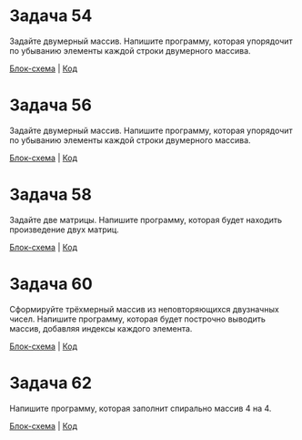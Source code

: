 # Задача 54
Задайте двумерный массив. Напишите программу, которая упорядочит по убыванию элементы каждой строки двумерного массива.

[Блок-схема]()  |  [Код]()

# Задача 56
Задайте двумерный массив. Напишите программу, которая упорядочит по убыванию элементы каждой строки двумерного массива.

[Блок-схема]()  |  [Код]()

# Задача 58
Задайте две матрицы. Напишите программу, которая будет находить произведение двух матриц.

[Блок-схема]()  |  [Код]()

# Задача 60
Сформируйте трёхмерный массив из неповторяющихся двузначных чисел. Напишите программу, которая будет построчно выводить массив, добавляя индексы каждого элемента.

[Блок-схема]()  |  [Код]()

# Задача 62
Напишите программу, которая заполнит спирально массив 4 на 4.

[Блок-схема]()  |  [Код]()